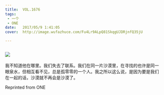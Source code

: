 ```yaml
---
title:	VOL.1676
tags:
 - 一个
 - ONE
date:	2017/05/9 1:41:05
cover:	http://image.wufazhuce.com/Fu4Lr9ALpQ81SkqgUJDRjnfQ35jU

---
```

![](http://image.wufazhuce.com/Fu4Lr9ALpQ81SkqgUJDRjnfQ35jU)
---

我不知道他在哪里。我们失去了联系。我们在同一片沙漠里，在寻找的也许是同一眼泉水，但相互看不见，总是孤零零的一个人。我之所以这么说，是因为要是我们在一起的话，沙漠就不再会是沙漠了。
 
Reprinted from ONE
